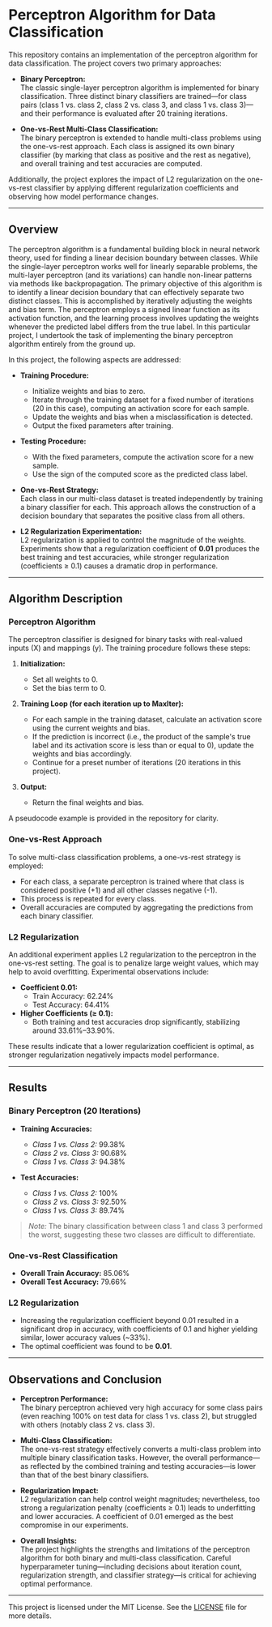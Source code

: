 # Perceptron Algorithm for Data Classification

This repository contains an implementation of the perceptron algorithm for data classification. The project covers two primary approaches:

- **Binary Perceptron:**  
  The classic single-layer perceptron algorithm is implemented for binary classification. Three distinct binary classifiers are trained—for class pairs (class 1 vs. class 2, class 2 vs. class 3, and class 1 vs. class 3)—and their performance is evaluated after 20 training iterations.

- **One-vs-Rest Multi-Class Classification:**  
  The binary perceptron is extended to handle multi-class problems using the one-vs-rest approach. Each class is assigned its own binary classifier (by marking that class as positive and the rest as negative), and overall training and test accuracies are computed.

Additionally, the project explores the impact of L2 regularization on the one-vs-rest classifier by applying different regularization coefficients and observing how model performance changes.

---

## Overview

The perceptron algorithm is a fundamental building block in neural network theory, used for finding a linear decision boundary between classes. While the single-layer perceptron works well for linearly separable problems, the multi-layer perceptron (and its variations) can handle non-linear patterns via methods like backpropagation. The primary objective of this algorithm is to identify a linear decision boundary that can effectively separate two distinct classes. This is accomplished by iteratively adjusting the weights and bias term. The perceptron employs a signed linear function as its activation function, and the learning process involves updating the weights whenever the predicted label differs from the true label. In this particular project, I undertook the task of implementing the binary perceptron algorithm entirely from the ground up.


In this project, the following aspects are addressed:

- **Training Procedure:**  
  - Initialize weights and bias to zero.
  - Iterate through the training dataset for a fixed number of iterations (20 in this case), computing an activation score for each sample.
  - Update the weights and bias when a misclassification is detected.
  - Output the fixed parameters after training.

- **Testing Procedure:**  
  - With the fixed parameters, compute the activation score for a new sample.
  - Use the sign of the computed score as the predicted class label.

- **One-vs-Rest Strategy:**  
  Each class in our multi-class dataset is treated independently by training a binary classifier for each. This approach allows the construction of a decision boundary that separates the positive class from all others.

- **L2 Regularization Experimentation:**  
  L2 regularization is applied to control the magnitude of the weights. Experiments show that a regularization coefficient of **0.01** produces the best training and test accuracies, while stronger regularization (coefficients ≥ 0.1) causes a dramatic drop in performance.

---

## Algorithm Description

### Perceptron Algorithm

The perceptron classifier is designed for binary tasks with real-valued inputs (X) and mappings (y). The training procedure follows these steps:

1. **Initialization:**  
   - Set all weights to 0.
   - Set the bias term to 0.

2. **Training Loop (for each iteration up to MaxIter):**  
   - For each sample in the training dataset, calculate an activation score using the current weights and bias.
   - If the prediction is incorrect (i.e., the product of the sample's true label and its activation score is less than or equal to 0), update the weights and bias accordingly.
   - Continue for a preset number of iterations (20 iterations in this project).

3. **Output:**  
   - Return the final weights and bias.

A pseudocode example is provided in the repository for clarity.

### One-vs-Rest Approach

To solve multi-class classification problems, a one-vs-rest strategy is employed:
- For each class, a separate perceptron is trained where that class is considered positive (+1) and all other classes negative (-1).
- This process is repeated for every class.
- Overall accuracies are computed by aggregating the predictions from each binary classifier.

### L2 Regularization

An additional experiment applies L2 regularization to the perceptron in the one-vs-rest setting. The goal is to penalize large weight values, which may help to avoid overfitting. Experimental observations include:

- **Coefficient 0.01:**  
  - Train Accuracy: 62.24%
  - Test Accuracy: 64.41%
- **Higher Coefficients (≥ 0.1):**  
  - Both training and test accuracies drop significantly, stabilizing around 33.61%–33.90%.

These results indicate that a lower regularization coefficient is optimal, as stronger regularization negatively impacts model performance.

---

## Results

### Binary Perceptron (20 Iterations)

- **Training Accuracies:**
  - *Class 1 vs. Class 2:* 99.38%
  - *Class 2 vs. Class 3:* 90.68%  
  - *Class 1 vs. Class 3:* 94.38%

- **Test Accuracies:**
  - *Class 1 vs. Class 2:* 100%
  - *Class 2 vs. Class 3:* 92.50%
  - *Class 1 vs. Class 3:* 89.74%

> _Note:_ The binary classification between class 1 and class 3 performed the worst, suggesting these two classes are difficult to differentiate.

### One-vs-Rest Classification

- **Overall Train Accuracy:** 85.06%
- **Overall Test Accuracy:** 79.66%

### L2 Regularization

- Increasing the regularization coefficient beyond 0.01 resulted in a significant drop in accuracy, with coefficients of 0.1 and higher yielding similar, lower accuracy values (~33%).
- The optimal coefficient was found to be **0.01**.

---

## Observations and Conclusion

- **Perceptron Performance:**  
  The binary perceptron achieved very high accuracy for some class pairs (even reaching 100% on test data for class 1 vs. class 2), but struggled with others (notably class 2 vs. class 3).

- **Multi-Class Classification:**  
  The one-vs-rest strategy effectively converts a multi-class problem into multiple binary classification tasks. However, the overall performance—as reflected by the combined training and testing accuracies—is lower than that of the best binary classifiers.

- **Regularization Impact:**  
  L2 regularization can help control weight magnitudes; nevertheless, too strong a regularization penalty (coefficients ≥ 0.1) leads to underfitting and lower accuracies. A coefficient of 0.01 emerged as the best compromise in our experiments.

- **Overall Insights:**  
  The project highlights the strengths and limitations of the perceptron algorithm for both binary and multi-class classification. Careful hyperparameter tuning—including decisions about iteration count, regularization strength, and classifier strategy—is critical for achieving optimal performance.

---

This project is licensed under the MIT License. See the [LICENSE](https://github.com/clareokafor/Perceptron/blob/main/LICENSE.txt) file for more details.

